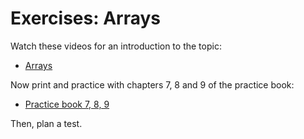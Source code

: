 # Exercises: Arrays

Watch these videos for an introduction to the topic:

- [Arrays](https://www.youtube.com/watch?v=K1yC1xshF40)

Now print and practice with chapters 7, 8 and 9 of the practice book:

- [Practice book 7, 8, 9]()

Then, plan a test.
